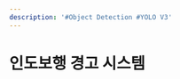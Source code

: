 ```yaml
---
description: '#Object Detection #YOLO V3'
---
```


# 인도보행 경고 시스템

<figure><img src="../../../.gitbook/assets/Untitled (8).png" alt=""><figcaption></figcaption></figure>

<figure><img src="../../../.gitbook/assets/Untitled 1 (18).png" alt=""><figcaption></figcaption></figure>

<figure><img src="../../../.gitbook/assets/Untitled 2 (18).png" alt=""><figcaption></figcaption></figure>

<figure><img src="../../../.gitbook/assets/Untitled 3 (8).png" alt=""><figcaption></figcaption></figure>

<figure><img src="../../../.gitbook/assets/Untitled 4 (8).png" alt=""><figcaption></figcaption></figure>

<figure><img src="../../../.gitbook/assets/Untitled 5 (18).png" alt=""><figcaption></figcaption></figure>

<figure><img src="../../../.gitbook/assets/Untitled 6 (8).png" alt=""><figcaption></figcaption></figure>

<figure><img src="../../../.gitbook/assets/Untitled 7 (7).png" alt=""><figcaption></figcaption></figure>

<figure><img src="../../../.gitbook/assets/Untitled 8 (7).png" alt=""><figcaption></figcaption></figure>

<figure><img src="../../../.gitbook/assets/Untitled 9 (17).png" alt=""><figcaption></figcaption></figure>

<figure><img src="../../../.gitbook/assets/Untitled 10 (17).png" alt=""><figcaption></figcaption></figure>

<figure><img src="../../../.gitbook/assets/Untitled 11 (7).png" alt=""><figcaption></figcaption></figure>

<figure><img src="../../../.gitbook/assets/Untitled 12 (16).png" alt=""><figcaption></figcaption></figure>

<figure><img src="../../../.gitbook/assets/Untitled 13 (15).png" alt=""><figcaption></figcaption></figure>

<figure><img src="../../../.gitbook/assets/Untitled 14 (14).png" alt=""><figcaption></figcaption></figure>

<figure><img src="../../../.gitbook/assets/Untitled 15 (14).png" alt=""><figcaption></figcaption></figure>
